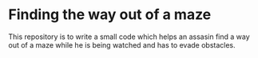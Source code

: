 # Finding the way out of a maze

This repository is to write a small code which helps an assasin find a way
out of a maze while he is being watched and has to evade obstacles.